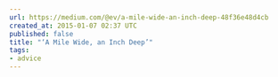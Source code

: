 ```yaml
---
url: https://medium.com/@ev/a-mile-wide-an-inch-deep-48f36e48d4cb
created_at: 2015-01-07 02:37 UTC
published: false
title: "‘A Mile Wide, an Inch Deep’"
tags:
- advice
---
```



